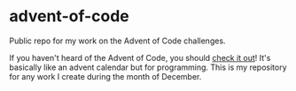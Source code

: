 # advent-of-code
Public repo for my work on the Advent of Code challenges.

If you haven't heard of the Advent of Code, you should [check it out](https://adventofcode.com)! It's
basically like an advent calendar but for programming. This is my repository for
any work I create during the month of December.
